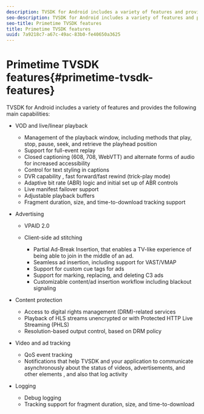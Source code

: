 ```yaml
---
description: TVSDK for Android includes a variety of features and provides the following main capabilities 
seo-description: TVSDK for Android includes a variety of features and provides the following main capabilities 
seo-title: Primetime TVSDK features
title: Primetime TVSDK features
uuid: 7a9218c7-a67c-49ac-83b0-fe40650a3625
---
```


# Primetime TVSDK features{#primetime-tvsdk-features}

TVSDK for Android includes a variety of features and provides the following main capabilities:

* VOD and live/linear playback

    * Management of the playback window, including methods that play, stop, pause, seek, and retrieve the playhead position 
    * Support for full-event replay 
    * Closed captioning (608, 708, WebVTT) and alternate forms of audio for increased accessibility 
    * Control for text styling in captions 
    * DVR capability , fast forward/fast rewind (trick-play mode) 
    * Adaptive bit rate (ABR) logic and initial set up of ABR controls 
    * Live manifest failover support 
    * Adjustable playback buffers 
    * Fragment duration, size, and time-to-download tracking support

* Advertising

    * VPAID 2.0 
    * Client-side ad stitching

        * Partial Ad-Break Insertion, that enables a TV-like experience of being able to join in the middle of an ad. 
        * Seamless ad insertion, including support for VAST/VMAP 
        * Support for custom cue tags for ads 
        * Support for marking, replacing, and deleting C3 ads 
        * Customizable content/ad insertion workflow including blackout signaling

* Content protection

    * Access to digital rights management (DRM)-related services 
    * Playback of HLS streams unencrypted or with Protected HTTP Live Streaming (PHLS) 
    * Resolution-based output control, based on DRM policy

* Video and ad tracking

    * QoS event tracking 
    * Notifications that help TVSDK and your application to communicate asynchronously about the status of videos, advertisements, and other elements , and also that log activity

* Logging

    * Debug logging 
    * Tracking support for fragment duration, size, and time-to-download

